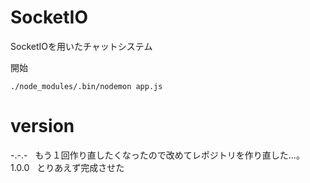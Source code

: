 # SocketIO
SocketIOを用いたチャットシステム

開始
```
./node_modules/.bin/nodemon app.js
```

# version

-.-.-   もう１回作り直したくなったので改めてレポジトリを作り直した...。<br>
1.0.0   とりあえず完成させた
